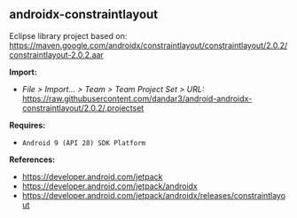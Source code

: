 ## androidx-constraintlayout

Eclipse library project based on:<br/>
https://maven.google.com/androidx/constraintlayout/constraintlayout/2.0.2/constraintlayout-2.0.2.aar

**Import:**
- _File > Import... > Team > Team Project Set > URL:_<br/>
  https://raw.githubusercontent.com/dandar3/android-androidx-constraintlayout/2.0.2/.projectset

**Requires:**
- `Android 9 (API 28) SDK Platform`

**References:**
- https://developer.android.com/jetpack
- https://developer.android.com/jetpack/androidx
- https://developer.android.com/jetpack/androidx/releases/constraintlayout